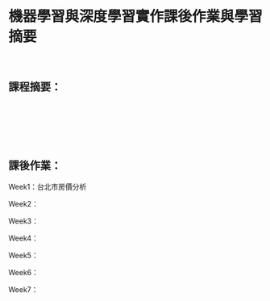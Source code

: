 <h1><strong>機器學習與深度學習實作課後作業與學習摘要</strong></h1>
<p>&nbsp;</p>
<h2><strong>課程摘要：</strong></h2>
<p>&nbsp;</p>
<p>&nbsp;</p>
<p>&nbsp;</p>
<h2><strong>課後作業：</strong></h2>
<p>Week1：台北市房價分析</p>
<p>Week2：</p>
<p>Week3：</p>
<p>Week4：</p>
<p>Week5：</p>
<p>Week6：</p>
<p>Week7：</p>
